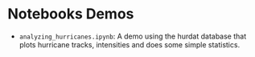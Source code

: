 # Notebooks Demos

 - `analyzing_hurricanes.ipynb`:  A demo using the hurdat database that plots
 hurricane tracks, intensities and does some simple statistics.
